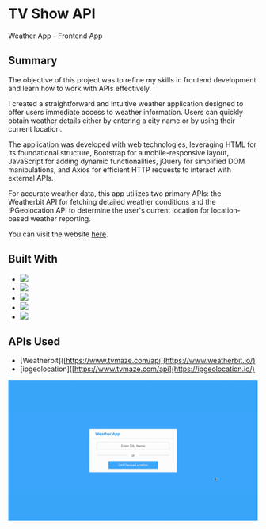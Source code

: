 # TV Show API
Weather App - Frontend App 

## Summary

The objective of this project was to refine my skills in frontend development and learn how to work with APIs effectively.

I created a straightforward and intuitive weather application designed to offer users immediate access to weather information. Users can quickly obtain weather details either by entering a city name or by using their current location.

The application was developed with web technologies, leveraging HTML for its foundational structure, Bootstrap for a mobile-responsive layout, JavaScript for adding dynamic functionalities, jQuery for simplified DOM manipulations, and Axios for efficient HTTP requests to interact with external APIs.

For accurate weather data, this app utilizes two primary APIs: the Weatherbit API for fetching detailed weather conditions and the IPGeolocation API to determine the user's current location for location-based weather reporting.

You can visit the website [here](https://johanfortus.github.io/Weather-App/).

## Built With

- <img src="https://img.shields.io/badge/html5-%23E34F26.svg?&style=for-the-badge&logo=html5&logoColor=white" />
- <img src="https://img.shields.io/badge/bootstrap-%237952B3.svg?&style=for-the-badge&logo=bootstrap&logoColor=white" />
- <img src="https://img.shields.io/badge/javascript-%23F7DF1E.svg?&style=for-the-badge&logo=javascript&logoColor=black" />
- <img src="https://img.shields.io/badge/jquery-%230769AD.svg?&style=for-the-badge&logo=jquery&logoColor=white" />
- <img src="https://img.shields.io/badge/-Axios-EEEEEE?style=for-the-badge&logo=axios&logoColor=5E35CA" /> 

## APIs Used

- [Weatherbit]([https://www.tvmaze.com/api](https://www.weatherbit.io/)
- [ipgeolocation]([https://www.tvmaze.com/api](https://ipgeolocation.io/)

<img src="https://github.com/johanfortus/Weather-App/blob/main/assets/WeatherAppDemo.gif" /> 
